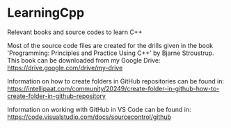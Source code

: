 # LearningCpp
Relevant books and source codes to learn C++

Most of the source code files are created for the drills given in the book 'Programming: Principles and Practice Using C++' by Bjarne Stroustrup. This book can be downloaded from my Google Drive: https://drive.google.com/drive/my-drive

Information on how to create folders in GitHub repositories can be found in: https://intellipaat.com/community/20249/create-folder-in-github-how-to-create-folder-in-github-repository

Information on working with GitHub in VS Code can be found in: https://code.visualstudio.com/docs/sourcecontrol/github
